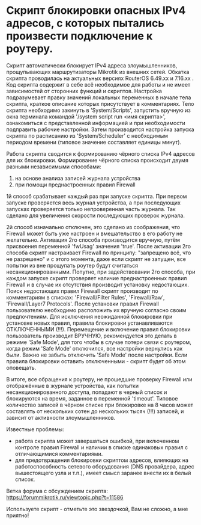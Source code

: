 # Cкрипт блокировки опасных IPv4 адресов, с которых пытались произвести подключение к роутеру.

Скрипт автоматически блокирует IPv4 адреса злоумышленников, прощупывающих маршрутизаторы Mikrotik из внешних сетей. 
Обкатка скрипта проводилась на актуальных версиях RouterOS 6.49.xx и 7.16.xx .
Код скрипта содержит в себе всё необходимое для работы и не имеет зависимостей от сторонних функций и скриптов.
Настройка подразумевает правку значений локальных переменных в начале тела скрипта, краткое описание которых присутствует в комментариях.
Тело скрипта необходимо закинуть в 'System/Scripts', запустить вручную из окна терминала командой '/system script run <имя скрипта>', ознакомиться с представленной информацией и при необходимости подправить рабочие настройки. 
Затем производится настройка запуска скрипта по расписанию из 'System/Scheduler' с необходимым периодом времени (типовое значение составляет единицы минут).

Работа скрипта сводится к формированию чёрного списка IPv4 адресов для их блокировки.
Формирование чёрного списка происходит двумя разными независимыми способами:
  1. на основе анализа записей журнала устройства
  2. при помощи преднастроенных правил Firewall

1й способ срабатывает каждый раз при запуске скрипта. При первом запуске проверяется весь журнал устройства, а при последующих запусках проверяется только непроверенная часть журнала. Так сделано для увеличения скорости последующих проверок журнала. 

2й способ изначально отключен, это сделано из соображения, что Firewall может быть уже настроен и вмешательство в его работу не желательно.
Активация 2го способа производится вручную, путём присвоения переменной 'fwUsag' значения 'true'.
После активации 2го способа скрипт настраивает Firewall по принципу: "запрещено всё, что не разрешено" и с этого момента, даже если скрипт не запущен, все попытки из вне прощупать роутер будут считаться несанкционированными.
Попутно, при задействовании 2го способа, при каждом запуске скрипт проверяет наличие преднастроенных правил Firewall и в случае их отсутствия производит установку недостающих. Поиск недостающих правил Firewall скрипт производит по комментариям в списках: 'Firewall/Filter Rules', 'Firewall/Raw', 'Firewall/Layer7 Protocols'. После установки правил Firewall пользователю необходимо расположить их вручную согласно своим предпочтениям. Для исключения неожиданной блокировки при установке новых правил, правила блокировки устанавливаются ОТКЛЮЧЕННЫМИ (!!!). Перемещение и включение правил блокировки пользователь производит ВРУЧНУЮ, рекомендуется это делать в режиме 'Safe Mode', для того чтобы в случае потери связи с роутером, когда режим 'Safe Mode' отключился, все настройки вернулись как были. Важно не забыть отключить 'Safe Mode' после настройки. Если правила блокировки оставить отключенными - скрипт будет об этом оповещать.

В итоге, все обращения к роутеру, не прошедшие проверку Firewall или отображённые в журнале устройства, как попытки несанкционированного доступа, попадают в черный список и блокируются на время, заданное в переменной 'timeout'. Типовое количество записей в чёрном списке при блокировке на 8 часов может составлять от нескольких сотен до нескольких тысяч (!!!) записей, и зависит от активности злоумышленников.

Известные проблемы:
* работа скрипта может завершаться ошибкой, при включенном контроле правил Firewall и наличии в списке одинаковых правил с отличающимися комментариями.
* для предотвращения блокировки скриптом адресов, влияющих на работоспособность сетевого оборудования (DNS провайдера, адрес вышестоящего узла и т.п.), имеет смысл заранее внести их в белый список.

Ветка форума с обсуждением скрипта: https://forummikrotik.ru/viewtopic.php?t=11586

Используете скрипт - отметьте это звездочкой, Вам не сложно, а мне приятно!
